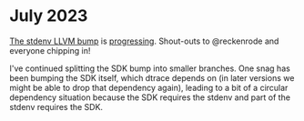 # July 2023

[The stdenv LLVM bump](https://github.com/NixOS/nixpkgs/pull/241692) is [progressing](https://github.com/NixOS/nixpkgs/issues/234710). Shout-outs to @reckenrode and everyone chipping in!

I've continued splitting the SDK bump into smaller branches. One snag has been bumping the SDK itself, which dtrace depends on (in later versions we might be able to drop that dependency again), leading to a bit of a circular dependency situation because the SDK requires the stdenv and part of the stdenv requires the SDK.
